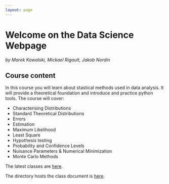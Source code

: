 ```yaml
---
layout: page
---
```

# Welcome on the Data Science Webpage

_by Marek Kowalski, Mickael Rigault, Jakob Nordin_

## Course content
In this course you will learn about stastical methods used in data analysis. It will provide a theoretical foundation and introduce and practice python tools. The course will cover:

* Characterising Distributions
* Standard Theoretical Distributions
* Errors
* Estimation
* Maximum Likelihood 
* Least Square
* Hypothesis testing
* Probability and Confidence Levels
* Nuisance Parameters & Numerical Minimization
* Monte Carlo Methods 



The latest classes are [here]({{site.baseurl}}/classes).

The directory hosts the class document is [here]({{site.googledriveurl}}).

